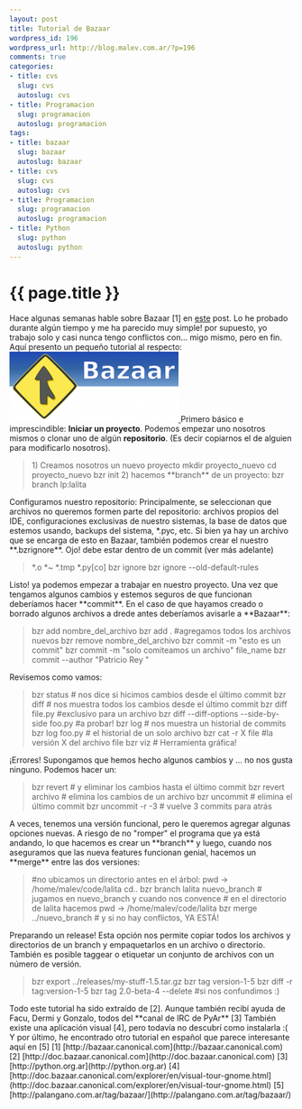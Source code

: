 ```yaml
--- 
layout: post
title: Tutorial de Bazaar
wordpress_id: 196
wordpress_url: http://blog.malev.com.ar/?p=196
comments: true
categories: 
- title: cvs
  slug: cvs
  autoslug: cvs
- title: Programacion
  slug: programacion
  autoslug: programacion
tags: 
- title: bazaar
  slug: bazaar
  autoslug: bazaar
- title: cvs
  slug: cvs
  autoslug: cvs
- title: Programacion
  slug: programacion
  autoslug: programacion
- title: Python
  slug: python
  autoslug: python
---
```

{{ page.title }}
================
Hace algunas semanas hable sobre Bazaar [1] en [este](http://blog.malev.com.ar/2009/12/probando-bazaar/) post. Lo he probado durante algún tiempo y me ha parecido muy simple! por supuesto, yo trabajo solo y casi nunca tengo conflictos con... migo mismo, pero en fin. Aquí presento un pequeño tutorial al respecto:
[
![](/images/posts/2010/03/Bazaar1-300x125.png "Bazaar1")
](http://174.132.180.130/~nahuisar/blog/wp-content/uploads/2010/03/Bazaar11.png)
Primero básico e imprescindible: **Iniciar un proyecto**. Podemos empezar uno nosotros mismos o clonar uno de algún **repositorio**. (Es decir copiarnos el de alguien para modificarlo nosotros).
<blockquote>1) Creamos nosotros un nuevo proyecto
mkdir proyecto_nuevo
cd proyecto_nuevo
bzr init
2) hacemos **branch** de un proyecto:
bzr branch lp:lalita</blockquote>
Configuramos nuestro repositorio: Principalmente, se seleccionan que archivos no queremos formen parte del repositorio: archivos propios del IDE, configuraciones exclusivas de nuestro sistemas, la base de datos que estemos usando, backups del sistema, *.pyc, etc. Si bien ya hay un archivo que se encarga de esto en Bazaar, también podemos crear el nuestro **.bzrignore**. Ojo! debe estar dentro de un commit (ver más adelante)
<blockquote>*.o
*~
*.tmp
*.py[co]
bzr ignore
bzr ignore --old-default-rules</blockquote>
Listo! ya podemos empezar a trabajar en nuestro proyecto. Una vez que tengamos algunos cambios y estemos seguros de que funcionan deberíamos hacer **commit**. En el caso de que hayamos creado o borrado algunos archivos a drede antes deberíamos avisarle a **Bazaar**:
<blockquote>bzr add nombre_del_archivo
bzr add . #agregamos todos los archivos nuevos
bzr remove nombre_del_archivo
bzr commit -m "esto es un commit"
bzr commit -m "solo comiteamos un archivo" file_name
bzr commit --author "Patricio Rey <prey@losredondos.com>"</blockquote>
Revisemos como vamos:
<blockquote>bzr status # nos dice si hicimos cambios desde el último commit
bzr diff # nos muestra todos los cambios desde el último commit
bzr diff file.py #exclusivo para un archivo
bzr diff --diff-options --side-by-side foo.py #a probar!
bzr log # nos muestra un historial de commits
bzr log foo.py  # el historial de un solo archivo
bzr cat -r X file #la versión X del archivo file
bzr viz # Herramienta gráfica!</blockquote>
¡Errores! Supongamos que hemos hecho algunos cambios y ... no nos gusta ninguno. Podemos hacer un:
<blockquote>bzr revert # y eliminar los cambios hasta el último commit
bzr revert archivo # elimina los cambios de un archivo
bzr uncommit # elimina el último commit
bzr uncommit -r -3 # vuelve 3 commits para atrás </blockquote>
A veces, tenemos una versión funcional, pero le queremos agregar algunas opciones nuevas. A riesgo de no "romper" el programa que ya está andando, lo que hacemos es crear un **branch** y luego, cuando nos aseguramos que las nueva features funcionan genial, hacemos un **merge** entre las dos versiones:
<blockquote>#no ubicamos un directorio antes en el árbol:
pwd  -> /home/malev/code/lalita
cd..
bzr branch lalita nuevo_branch
# jugamos en nuevo_branch y cuando nos convence
# en el directorio de lalita hacemos
pwd -> /home/malev/code/lalita
bzr merge ../nuevo_branch
# y si no hay conflictos, YA ESTÁ!</blockquote>
Preparando un release! Esta opción nos permite copiar todos los archivos y directorios de un branch y empaquetarlos en un archivo o directorio. También es posible taggear o etiquetar un conjunto de archivos con un número de versión.
<blockquote>bzr export ../releases/my-stuff-1.5.tar.gz
bzr tag version-1-5
bzr diff -r tag:version-1-5
bzr tag 2.0-beta-4 --delete #si nos confundimos :)
</blockquote>
Todo este tutorial ha sido extraído de [2]. Aunque también recibí ayuda de Facu, Dermi y Gonzalo, todos del **canal de IRC de PyAr** [3]
También existe una aplicación visual [4], pero todavía no descubrí como instalarla :(
Y por último, he encontrado otro tutorial en español que parece interesante aquí en [5]
[1] [http://bazaar.canonical.com](http://bazaar.canonical.com)
[2] [http://doc.bazaar.canonical.com](http://doc.bazaar.canonical.com)
[3] [http://python.org.ar](http://python.org.ar)
[4] [http://doc.bazaar.canonical.com/explorer/en/visual-tour-gnome.html](http://doc.bazaar.canonical.com/explorer/en/visual-tour-gnome.html)
[5] [http://palangano.com.ar/tag/bazaar/](http://palangano.com.ar/tag/bazaar/)
